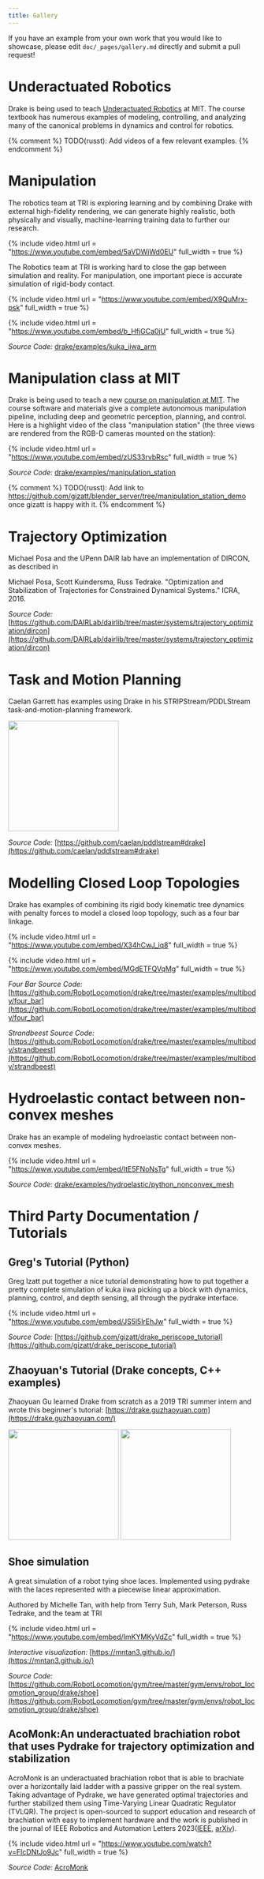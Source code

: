 ```yaml
---
title: Gallery
---
```


If you have an example from your own work that you would like to showcase, please edit ``doc/_pages/gallery.md`` directly and submit a pull request!

<!--
TODO(eric.cousineau): Make video preview images resize according to their
aspect ratio.
-->

# Underactuated Robotics

Drake is being used to teach [Underactuated Robotics](https://underactuated.csail.mit.edu/)
at MIT.  The course textbook has
numerous examples of modeling, controlling, and analyzing many of the canonical
problems in dynamics and control for robotics.

{% comment %}
TODO(russt): Add videos of a few relevant examples.
{% endcomment %}

# Manipulation

The robotics team at TRI is exploring learning and by combining Drake with
external high-fidelity rendering, we can generate highly realistic, both
physically and visually, machine-learning training data to further our research.

{% include video.html
  url = "https://www.youtube.com/embed/5aVDWjWd0EU"
  full_width = true
%}

The Robotics team at TRI is working hard to close the gap between simulation and
reality.  For manipulation, one important piece is accurate simulation of
rigid-body contact.

{% include video.html
  url = "https://www.youtube.com/embed/X9QuMrx-psk"
  full_width = true
%}

{% include video.html
  url = "https://www.youtube.com/embed/b_HfjGCa0jU"
  full_width = true
%}

*Source Code:* [drake/examples/kuka_iiwa_arm](https://github.com/RobotLocomotion/drake/tree/master/examples/kuka_iiwa_arm)


# Manipulation class at MIT

Drake is being used to teach a new [course on manipulation at MIT](https://manipulation.csail.mit.edu/).
The course software and materials give
a complete autonomous manipulation pipeline, including deep and geometric
perception, planning, and control.  Here is a highlight video of the class
"manipulation station" (the three views are rendered from the RGB-D cameras
mounted on the station):

{% include video.html
  url = "https://www.youtube.com/embed/zUS33rvbRsc"
  full_width = true
%}

*Source Code:* [drake/examples/manipulation_station](https://github.com/RobotLocomotion/drake/tree/master/examples/manipulation_station)

{% comment %}
TODO(russt): Add link to
https://github.com/gizatt/blender_server/tree/manipulation_station_demo
once gizatt is happy with it.
{% endcomment %}

# Trajectory Optimization

Michael Posa and the UPenn DAIR lab have an implementation of DIRCON,
as described in

  Michael Posa, Scott Kuindersma, Russ Tedrake. "Optimization and
  Stabilization of Trajectories for Constrained Dynamical Systems." ICRA, 2016.

*Source Code:* [https://github.com/DAIRLab/dairlib/tree/master/systems/trajectory_optimization/dircon](https://github.com/DAIRLab/dairlib/tree/master/systems/trajectory_optimization/dircon)

# Task and Motion Planning

Caelan Garrett has examples using Drake in his STRIPStream/PDDLStream
task-and-motion-planning framework.

<img class="gallery" height="224" src="https://github.com/caelan/pddlstream/raw/d0eb256e88b8b5174fbd136a82867fd9e9cebc67/images/drake_kuka.png"/>

*Source Code:* [https://github.com/caelan/pddlstream#drake](https://github.com/caelan/pddlstream#drake)


# Modelling Closed Loop Topologies

Drake has examples of combining its rigid body kinematic tree dynamics with
penalty forces to model a closed loop topology, such as a four bar linkage.

{% include video.html
  url = "https://www.youtube.com/embed/X34hCwJ_iq8"
  full_width = true
%}

{% include video.html
  url = "https://www.youtube.com/embed/MGdETFQVqMg"
  full_width = true
%}

*Four Bar Source Code:* [https://github.com/RobotLocomotion/drake/tree/master/examples/multibody/four_bar](https://github.com/RobotLocomotion/drake/tree/master/examples/multibody/four_bar)

*Strandbeest Source Code:* [https://github.com/RobotLocomotion/drake/tree/master/examples/multibody/strandbeest](https://github.com/RobotLocomotion/drake/tree/master/examples/multibody/strandbeest)

# Hydroelastic contact between non-convex meshes

Drake has an example of modeling hydroelastic contact between non-convex 
meshes.

{% include video.html
  url = "https://www.youtube.com/embed/ItE5FNoNsTg"
  full_width = true
%}

*Source Code:* [drake/examples/hydroelastic/python_nonconvex_mesh](https://github.com/RobotLocomotion/drake/tree/master/examples/hydroelastic/python_nonconvex_mesh)

# Third Party Documentation / Tutorials

## Greg's Tutorial (Python)

Greg Izatt put together a nice tutorial demonstrating how to put together a
pretty complete simulation of kuka iiwa picking up a block with dynamics,
planning, control, and depth sensing, all through the pydrake interface.

{% include video.html
  url = "https://www.youtube.com/embed/JS5l5lrEhJw"
  full_width = true
%}

*Source Code:* [https://github.com/gizatt/drake_periscope_tutorial](https://github.com/gizatt/drake_periscope_tutorial)

## Zhaoyuan's Tutorial (Drake concepts, C++ examples)

Zhaoyuan Gu learned Drake from scratch as a 2019 TRI summer intern and
wrote this beginner's tutorial: [https://drake.guzhaoyuan.com](https://drake.guzhaoyuan.com/)

<img class="gallery" height="224px" src="https://blobscdn.gitbook.com/v0/b/gitbook-28427.appspot.com/o/assets%2F-LgYfwVg89cfloOSocyC%2F-LhJQm219Jka_jubcY86%2F-LhJQsQLlSIty5iywZxX%2FUntitled.gif?alt=media&token=c343b42a-5927-48c9-981b-b2074ae3da56"/>

<img class="gallery" height="224px" src="https://blobscdn.gitbook.com/v0/b/gitbook-28427.appspot.com/o/assets%2F-LgYfwVg89cfloOSocyC%2F-Lhq9MPiXqZNYqPUQ9bG%2F-Lhq9Tp8S5LlQUyPQaW-%2Fcart_pole_tracking.gif?alt=media&token=d5e653f0-810e-4008-8279-f1607cb12664"/>


## Shoe simulation

A great simulation of a robot tying shoe laces. Implemented using pydrake with
the laces represented with a piecewise linear approximation.

Authored by Michelle Tan, with help from Terry Suh, Mark Peterson, Russ Tedrake,
and the team at TRI

{% include video.html
  url = "https://www.youtube.com/embed/ImKYMKyVdZc"
  full_width = true
%}

*Interactive visualization:* [https://mntan3.github.io/](https://mntan3.github.io/)

*Source Code:* [https://github.com/RobotLocomotion/gym/tree/master/gym/envs/robot_locomotion_group/drake/shoe](https://github.com/RobotLocomotion/gym/tree/master/gym/envs/robot_locomotion_group/drake/shoe)

## AcoMonk:An underactuated brachiation robot that uses Pydrake for trajectory optimization and stabilization
AcroMonk is an underactuated brachiation robot that is able to brachiate over a horizontally laid ladder with a passive gripper on the real system. 
Taking advantage of Pydrake, we have generated optimal trajectories and further stabilized them using Time-Varying Linear Quadratic Regulator (TVLQR). 
The project is open-sourced to support education and research of brachiation with easy to implement hardware and the work is published in the journal of IEEE Robotics and Automation Letters 2023([IEEE](https://ieeexplore.ieee.org/document/10106397), [arXiv](https://arxiv.org/abs/2305.08373)). 

{% include video.html
  url = "https://www.youtube.com/watch?v=FIcDNtJo9Jc"
  full_width = true
%}

*Source Code:* [AcroMonk](https://github.com/dfki-ric-underactuated-lab/acromonk)

